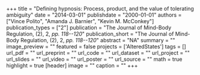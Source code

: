 +++
title = "Defining hypnosis: Process, product, and the value of tolerating ambiguity"
date = "2014-03-01"
publishdate = "2000-01-01"
authors = ["Vince Polito", "Amanda J. Barnier", "Kevin M. McConkey"]
publication_types = ["2"]
publication = "The Journal of Mind-Body Regulation, (2), 2, _pp. 118--120_"
publication_short = "The Journal of Mind-Body Regulation, (2), 2, _pp. 118--120_"
abstract = "NA"
summary = ""
image_preview = ""
featured = false
projects = ['AlteredStates']
tags = []
url_pdf = ""
url_preprint = ""
url_code = ""
url_dataset = ""
url_project = ""
url_slides = ""
url_video = ""
url_poster = ""
url_source = ""
math = true
highlight = true
[header]
image = ""
caption = ""
+++
